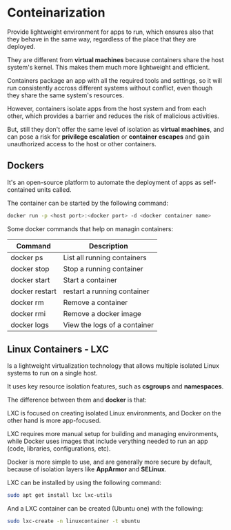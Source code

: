 # Conteinarization

Provide lightweight environment for apps to run, which ensures also that they behave in the same way, regardless of the place that they are deployed.

They are different from **virtual machines** because containers share the host system's kernel. This makes them much more lightweight and efficient.

Containers package an app with all the required tools and settings, so it will run consistently accross different systems without conflict, even though they share the same system's resources.

However, containers isolate apps from the host system and from each other, which provides a barrier and reduces the risk of malicious activities.

But, still they don't offer the same level of isolation as **virtual machines**, and can pose a risk for **privilege escalation** or **container escapes** and gain unauthorized access to the host or other containers.

## Dockers
It's an open-source platform to automate the deployment of apps as self-contained units called.

The container can be started by the following command:

```sh
docker run -p <host port>:<docker port> -d <docker container name>
```

Some docker commands that help on managin containers:

|   Command     |       Description     |
|---------------|-----------------------|
|   docker ps   |   List all running containers   |
| docker stop   |   Stop a running container  |
| docker start  |   Start a container   |
| docker restart|   restart a running container |
| docker rm     |   Remove a container  |
| docker rmi    |   Remove a docker image   |
| docker logs   |   View the logs of a container    |

## Linux Containers - LXC

Is a lightweight virtualization technology that allows multiple isolated Linux systems to run on a single host. 

It uses key resource isolation features, such as **csgroups** and **namespaces**.

The difference between them and **docker** is that:

LXC is focused on creating isolated Linux environments, and Docker on the other hand is more app-focused.

LXC requires more manual setup for building and managing environments, while Docker uses images that include verything needed to run an app (code, libraries, configurations, etc).

Docker is more simple to use, and are generally more secure by default, because of isolation layers like **AppArmor** and **SELinux**.

LXC can be installed by using the following command:

```sh
sudo apt get install lxc lxc-utils
```

And a LXC container can be created (Ubuntu one) with the following:

```sh
sudo lxc-create -n linuxcontainer -t ubuntu
```

